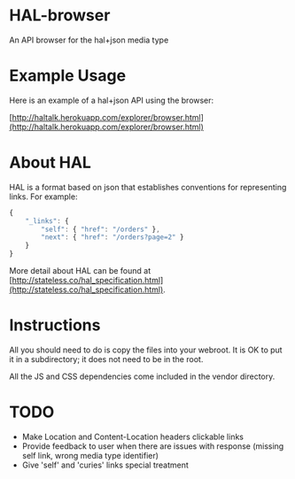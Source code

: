 HAL-browser
===========
An API browser for the hal+json media type

Example Usage
=============
Here is an example of a hal+json API using the browser:

[http://haltalk.herokuapp.com/explorer/browser.html](http://haltalk.herokuapp.com/explorer/browser.html)

About HAL
========
HAL is a format based on json that establishes conventions for
representing links. For example:

```javascript
{
    "_links": {
        "self": { "href": "/orders" },
        "next": { "href": "/orders?page=2" }
    }
}
```

More detail about HAL can be found at
[http://stateless.co/hal_specification.html](http://stateless.co/hal_specification.html).

Instructions
============
All you should need to do is copy the files into your webroot.
It is OK to put it in a subdirectory; it does not need to be in the root.

All the JS and CSS dependencies come included in the vendor directory.


TODO
===========
* Make Location and Content-Location headers clickable links
* Provide feedback to user when there are issues with response (missing
self link, wrong media type identifier)
* Give 'self' and 'curies' links special treatment
